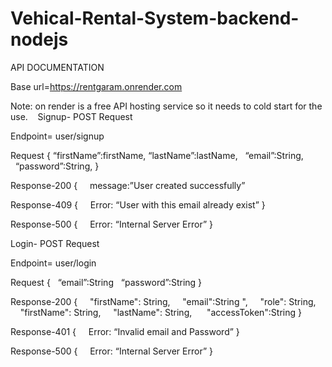 # Vehical-Rental-System-backend-nodejs


API DOCUMENTATION

Base url=https://rentgaram.onrender.com

Note: on render is a free API hosting service so it needs to cold start for the use.    Signup- POST Request

Endpoint= user/signup

Request
{
  “firstName”:firstName,
   “lastName”:lastName,
  “email”:String,
  “password”:String, }

Response-200 {
    message:”User created successfully”

Response-409 {
    Error: “User with this email already exist”
}

Response-500 {
    Error: “Internal Server Error”
}

Login- POST Request

Endpoint= user/login

Request
{
  “email”:String
  “password”:String }



Response-200 {
    "firstName": String,
    "email":String ",
    "role": String,
    "firstName": String,
    "lastName": String, 
    "accessToken":String
}

Response-401 {
    Error: “Invalid email and Password”
}

Response-500 {
    Error: “Internal Server Error”
}
